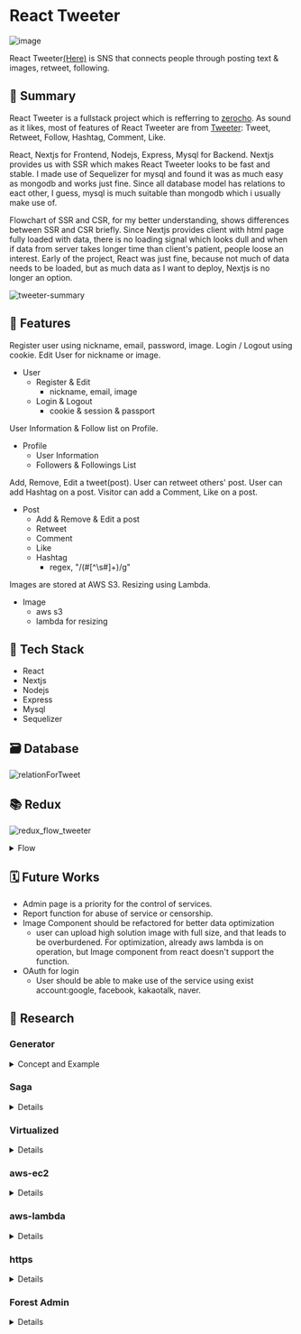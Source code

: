# React Tweeter

![image](https://user-images.githubusercontent.com/44011462/106691554-0dfe9080-6617-11eb-8b66-4348a2b52394.png)

React Tweeter[(Here)](https://tweeter.shinywaterjeong.com) is SNS that connects people through posting text & images, retweet, following.

## 💼 Summary
React Tweeter is a fullstack project which is refferring to [zerocho](https://github.com/ZeroCho/react-nodebird). As sound as it likes, most of features of React Tweeter are from [Tweeter](https://twitter.com/): Tweet, Retweet, Follow, Hashtag, Comment, Like.  

React, Nextjs for Frontend, Nodejs, Express, Mysql for Backend. Nextjs provides us with SSR which makes React Tweeter looks to be fast and stable. I made use of Sequelizer for mysql and found it was as much easy as mongodb and works just fine. Since all database model has relations to eact other, I guess, mysql is much suitable than mongodb which i usually make use of. 

Flowchart of SSR and CSR, for my better understanding, shows differences between SSR and CSR briefly. Since Nextjs provides client with html page fully loaded with data, there is no loading signal which looks dull and when if data from server takes longer time than client's patient, people loose an interest. Early of the project, React was just fine, because not much of data needs to be loaded, but as much data as I want to deploy, Nextjs is no longer an option.

![tweeter-summary](https://user-images.githubusercontent.com/44011462/106693916-d2fe5c00-661a-11eb-98d5-961bd62bafca.png)


## 🌟 Features

Register user using nickname, email, password, image.
Login / Logout using cookie.
Edit User for nickname or image.

- User
  - Register & Edit
    - nickname, email, image
  - Login & Logout
    - cookie & session & passport
  
User Information & Follow list on Profile.

- Profile
  - User Information
  - Followers & Followings List

Add, Remove, Edit a tweet(post).
User can retweet others' post.
User can add Hashtag on a post.
Visitor can add a Comment, Like on a post.

- Post
  - Add & Remove & Edit a post
  - Retweet
  - Comment
  - Like
  - Hashtag
    - regex, "/(#[^\s#]+)/g"

Images are stored at AWS S3.
Resizing using Lambda.

- Image
  - aws s3
  - lambda for resizing


## 🔧 Tech Stack
- React
- Nextjs
- Nodejs
- Express
- Mysql
- Sequelizer

## 🗃️ Database 
![relationForTweet](https://user-images.githubusercontent.com/44011462/105812886-4e945380-5ff2-11eb-9f55-8d95b7dbbd15.png)

## 📚 Redux

![redux_flow_tweeter](https://user-images.githubusercontent.com/44011462/108622394-dd727f80-747b-11eb-913c-fea473baa019.png)

 
<details>
    <summary>Flow</summary>

### 🐎 Redux Flow
![redux](https://user-images.githubusercontent.com/44011462/105483516-4f28a380-5ced-11eb-965e-5596641ee6b3.png)
</details>

## 🗓️ Future Works

- Admin page is a priority for the control of services.
- Report function for abuse of service or censorship.
- Image Component should be refactored for better data optimization
  - user can upload high solution image with full size, and that leads to be overburdened. For optimization, already aws lambda is on operation, but Image component from react doesn't support the function.
- OAuth for login
  - User should be able to make use of the service using exist account:google, facebook, kakaotalk, naver.

## 🏫 Research

### Generator
<details>
    <summary>Concept and Example</summary>

#### Concept
```javascript
const gen = function* () {
  console.log(1);
  yield 1;
  console.log(2);
  yield 2;
  console.log(3);
  yield 3;
}

const generator = gen();
// suspended
generator.next()  // console.log(1)
// { value: 1, done: false }
// suspended
generator.next()  // console.log(2)
// { value: 2, done: false }
// suspended
generator.next()  // console.log(3)
// { value: 3, done: false }
// suspended
generator.next()
// { value: undefined, done: true }
```

#### Counter
```javascript
let i = 1;
const gen = function* () {
  while(true){
    yield i++;
  }
}

const timer = setInterval(()=>{
  const counter = gen().next();
  console.log(counter.value)
}, 1000)
```

#### EventListener
```javascript
var listener = function* () {
  console.log("first click");
  yield true;
  console.log("second click");
  yield true;
};

var eventListener = listener();
document.getElementById("test")
  .addEventListener('click', (event) => {
    return eventListener.next();
  });
```
</details>

### Saga

<details>

```javascript
function* watchLogin() {
  yield take(LOGIN_USER_REQUEST, login)
} // accepts request only once.

function* watchLogin() {
  while(true) {
    yield take(LOGIN_USER_REQUEST, login)
  }
} // accepts every request. but low readability.

function* watchLogin() {
  while(true) {
    yield takeEvery(LOGIN_USER_REQUEST, login)
  }
} // equals to above. take all of the duplicated request which lead to server overburden.

function* watchLogin() {
  yield takeLeading(LOGIN_USER_REQUEST, login)
} // takes all of the duplicated request, but only receives the first response. still server overburden remains.

function* watchLogin() {
  yield takeLatest(LOGIN_USER_REQUEST, login)
} // takes all of the duplicated request, but only receives the last response. still server overburden remains.
// ex) most of the events, but server should check whether duplicated request receives or not

function* watchLogin() {
  yield throttle(LOGIN_USER_REQUEST, login, 2000)
} // takes only one of the duplicated request in 2sec.
// ex) scroll event

function* watchLogin() {
  yield debounce(LOGIN_USER_REQUEST, login)
} // takes only one of the duplicated request in 2sec.
// ex) search event
```

</details>

### Virtualized

<details>

![virtualized](https://user-images.githubusercontent.com/44011462/105692640-fe5db880-5f41-11eb-84c0-83dea11c91c0.png)

The main concept behind virtual rendering is rendering only what is on the screen. There are one thousand data in the app, but it only shows around ten at any moment (the ones that fit on the screen), until you scroll to show more. So it makes sense to load only the elements that are visible and unload them when they are not by replacing them with new ones.

</details>

### aws-ec2

<details>

#### basic setup for ubuntu
```bash
$ sudo apt-get update
$ sudo apt-get install -y build-essential
```

#### npm install for ubuntu
```bash
$ curl -sL https://deb.nodesource.com/setup_14.x | sudo -E bash --
$ sudo apt-get install -y nodejs
```

#### mysql install for ubuntu
```bash
$ sudo apt-get install -y mysql-server
$ sudo su
$ mysql_secure_installation
$ mysql -u root -p
mysql> ALTER USER 'root'@'localhost' IDENTIFIED WITH mysql_native_password BY 'password';
$ vim .env
$ npx sequelize db:create
```

</details>

### aws-lambda

<details>

```bash
$ sudo git pull
$ cd lambda/
$ sudo apt install zip
$ sudo curl "https://awscli.amazonaws.com/awscli-exe-linux-x86_64.zip" -o "awscliv2.zip"
$ sudo unzip awscliv2.zip
$ sudo ./aws/install
$ aws configure
  // AWS Access Key ID [None]: ****
  // AWS Secret Access Key [None]: ****
  // Default region name [None]: ap-northeast-2
  //Default output format [None]: json
$ sudo zip -r aws-upload.zip ./*
$ ls  
  // aws-upload.zip
$ aws s3 cp "aws-upload.zip" s3://yourBucketName
```

</details>

### https

<details>

### nginx 

![nginx](https://user-images.githubusercontent.com/44011462/106407535-a3671c80-647f-11eb-97c7-72cc5fb66743.png)


#### ssl certification
```bash
$ sudo apt-get install nginx
$ sudo su
$ vim /etc/nginx/nginx.conf
  # {
  #   ...
  #   server {
  #     server_name tweeter.shinywaterjeong.com
  #     listen 80;
  #     location / {
  #       proxy_set_header HOST $host;
  #       proxy_pass http://127.0.0.1:3000;
  #       proxy_redirect off;
  #     }
  #   }
  #   ...
  # }
$ exit
$ sudo lsof -i tcp:80
  # port 80 should be idle
$ sudo apt install snapd
$ sudo snap install core; sudo snap refresh core
$ sudo snap install --classic certbot
$ sudo certbot --nginx
$ sudo certbot renew --dry-run
  # - - - - - - - - - - - - - - - - - - - - - - - - - - - - - - - - - - - - - - - -
  # Congratulations, all simulated renewals succeeded: 
  #   /etc/letsencrypt/live/yourDomainName/chine.pem (success)
  # - - - - - - - - - - - - - - - - - - - - - - - - - - - - - - - - - - - - - - - - 
```

#### success ssl setting
```bash
# /etc/nginx/nginx.conf
{
  ...
  server {
    server_name tweeter.shinywaterjeong.com
    listen 80;
    location / {
      proxy_set_header HOST $host;
      proxy_pass http://127.0.0.1:3000;
      proxy_redirect off;
    }

    listen 443 ssl; # managed by Certbot
    ssl_certificate /etc/letsencrypt/live/tweeter.shinywaterjeong.com/fullchain.pem; # managed by Certbot
    ssl_certificate_key /etc/letsencrypt/live/tweeter.shinywaterjeong.com/privkey.pem; # managed by Certbot
    include /etc/letsencrypt/options-ssl-nginx.conf; # managed by Certbot
    ssl_dhparam /etc/letsencrypt/ssl-dhparams.pem; # managed by Certbot
  }
  server {
    if ($host = tweeter.shinywaterjeong.com) {
      return 301 https://$host$request_uri;
    } # managed by Certbot

    server_name tweeter.shinywaterjeong.com
    listen 80;
    return 404; # managed by Certbot
  }
}
```

</details>

### Forest Admin

<details>

```bash
# on root dir
$ npm install -g lumber-cli@latest -s
$ lumber generate "databaseName" --connection-url "mysql://root:password@localhost:3306/databaseName" --ssl "false" --application-host "localhost" --application-port "3310" --email "justin.jeong5@gmail.com" --token "****"
$ cd "databaseName"
$ npm install -s
$ npm start
#  https://app.forestadmin.com/projects
```

</details>